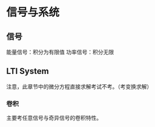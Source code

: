 # 信号与系统
## 信号
能量信号：积分为有限值 功率信号：积分无限
## LTI System
注意，此章节中的微分方程直接求解考试不考。（考变换求解）
### 卷积
主要考任意信号与奇异信号的卷积特性。
